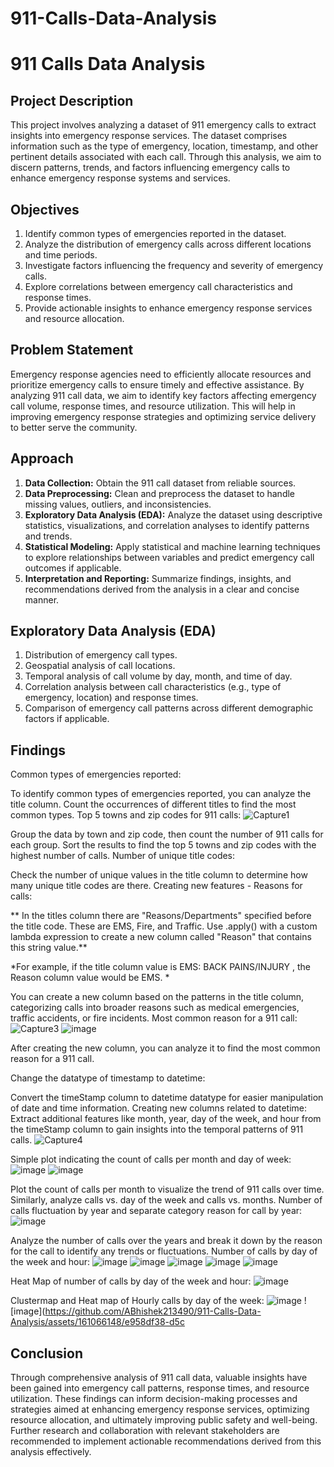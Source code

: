 # 911-Calls-Data-Analysis

# 911 Calls Data Analysis

## Project Description
This project involves analyzing a dataset of 911 emergency calls to extract insights into emergency response services. The dataset comprises information such as the type of emergency, location, timestamp, and other pertinent details associated with each call. Through this analysis, we aim to discern patterns, trends, and factors influencing emergency calls to enhance emergency response systems and services.

## Objectives
1. Identify common types of emergencies reported in the dataset.
2. Analyze the distribution of emergency calls across different locations and time periods.
3. Investigate factors influencing the frequency and severity of emergency calls.
4. Explore correlations between emergency call characteristics and response times.
5. Provide actionable insights to enhance emergency response services and resource allocation.

## Problem Statement
Emergency response agencies need to efficiently allocate resources and prioritize emergency calls to ensure timely and effective assistance. By analyzing 911 call data, we aim to identify key factors affecting emergency call volume, response times, and resource utilization. This will help in improving emergency response strategies and optimizing service delivery to better serve the community.

## Approach
1. **Data Collection:** Obtain the 911 call dataset from reliable sources.
2. **Data Preprocessing:** Clean and preprocess the dataset to handle missing values, outliers, and inconsistencies.
3. **Exploratory Data Analysis (EDA):** Analyze the dataset using descriptive statistics, visualizations, and correlation analyses to identify patterns and trends.
4. **Statistical Modeling:** Apply statistical and machine learning techniques to explore relationships between variables and predict emergency call outcomes if applicable.
5. **Interpretation and Reporting:** Summarize findings, insights, and recommendations derived from the analysis in a clear and concise manner.

## Exploratory Data Analysis (EDA)
1. Distribution of emergency call types.
2. Geospatial analysis of call locations.
3. Temporal analysis of call volume by day, month, and time of day.
4. Correlation analysis between call characteristics (e.g., type of emergency, location) and response times.
5. Comparison of emergency call patterns across different demographic factors if applicable.

## Findings

Common types of emergencies reported:

To identify common types of emergencies reported, you can analyze the title column. Count the occurrences of different titles to find the most common types.
Top 5 towns and zip codes for 911 calls:
![Capture1](https://github.com/ABhishek213490/911-Calls-Data-Analysis/assets/161066148/2d2cd275-d85a-44ff-8f79-3df3e79bc7a8)


Group the data by town and zip code, then count the number of 911 calls for each group. Sort the results to find the top 5 towns and zip codes with the highest number of calls.
Number of unique title codes:

Check the number of unique values in the title column to determine how many unique title codes are there.
Creating new features - Reasons for calls:

** In the titles column there are "Reasons/Departments" specified before the title code. These are EMS, Fire, and Traffic. Use .apply() with a custom lambda expression to create a new column called "Reason" that contains this string value.**


*For example, if the title column value is EMS: BACK PAINS/INJURY , the Reason column value would be EMS. *

You can create a new column based on the patterns in the title column, categorizing calls into broader reasons such as medical emergencies, traffic accidents, or fire incidents.
Most common reason for a 911 call:
![Capture3](https://github.com/ABhishek213490/911-Calls-Data-Analysis/assets/161066148/4e07a731-2468-42b8-8158-d532915b504e)
![image](https://github.com/ABhishek213490/911-Calls-Data-Analysis/assets/161066148/57309836-1ba2-4791-9fd7-08666379f75a)


After creating the new column, you can analyze it to find the most common reason for a 911 call.

Change the datatype of timestamp to datetime:

Convert the timeStamp column to datetime datatype for easier manipulation of date and time information.
Creating new columns related to datetime:
Extract additional features like month, year, day of the week, and hour from the timeStamp column to gain insights into the temporal patterns of 911 calls.
![Capture4](https://github.com/ABhishek213490/911-Calls-Data-Analysis/assets/161066148/28c00f68-3a2e-4fcd-8cbd-b892c568b6d8)


Simple plot indicating the count of calls per month and day of week:
![image](https://github.com/ABhishek213490/911-Calls-Data-Analysis/assets/161066148/464430b9-ebda-49a5-84a2-aa2a02ef7eba)
![image](https://github.com/ABhishek213490/911-Calls-Data-Analysis/assets/161066148/5b97ae50-61b4-4788-b4e8-04ba8b12163c)



Plot the count of calls per month to visualize the trend of 911 calls over time. Similarly, analyze calls vs. day of the week and calls vs. months.
Number of calls fluctuation by year and separate category reason for call by year:
![image](https://github.com/ABhishek213490/911-Calls-Data-Analysis/assets/161066148/1e7d4c07-328b-40f9-add0-dd5b7f7fb52d)


Analyze the number of calls over the years and break it down by the reason for the call to identify any trends or fluctuations.
Number of calls by day of the week and hour:
![image](https://github.com/ABhishek213490/911-Calls-Data-Analysis/assets/161066148/ee5df551-4f74-485b-b419-fbfb09ac7756)
![image](https://github.com/ABhishek213490/911-Calls-Data-Analysis/assets/161066148/abbaa26e-2796-4d1e-8a68-6a8552fcf5c3)
![image](https://github.com/ABhishek213490/911-Calls-Data-Analysis/assets/161066148/c702af2f-ac12-4bbf-a8aa-4a9d8c64526d)
![image](https://github.com/ABhishek213490/911-Calls-Data-Analysis/assets/161066148/0b8e8f45-aeb2-43ec-8001-7ed93aae5698)
![image](https://github.com/ABhishek213490/911-Calls-Data-Analysis/assets/161066148/2b4e621b-9e05-437d-801d-f09eb454d082)


Heat Map of number of calls by day of the week and hour:
![image](https://github.com/ABhishek213490/911-Calls-Data-Analysis/assets/161066148/b4f154a2-49df-44a1-b049-537ca267bfc8)


Clustermap and Heat map of Hourly calls by day of the week:
![image](https://github.com/ABhishek213490/911-Calls-Data-Analysis/assets/161066148/190af5ff-7264-4658-bcf5-b5a71e78c0b6)
![image](https://github.com/ABhishek213490/911-Calls-Data-Analysis/assets/161066148/e958df38-d5c


## Conclusion
Through comprehensive analysis of 911 call data, valuable insights have been gained into emergency call patterns, response times, and resource utilization. These findings can inform decision-making processes and strategies aimed at enhancing emergency response services, optimizing resource allocation, and ultimately improving public safety and well-being. Further research and collaboration with relevant stakeholders are recommended to implement actionable recommendations derived from this analysis effectively.
